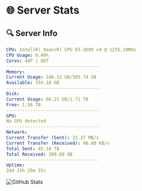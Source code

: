 # 🌐 Server Stats
## 🔍 Server Info
```yaml
CPU: Intel(R) Xeon(R) CPU E5-2699 v4 @ 1235.19MHz
CPU Usage: 0.40%
Cores: 44P | 88T
-----------------------------------
Memory:
Current Usage: 146.12 GB/503.74 GB
Available: 354.18 GB
-----------------------------------
Disk:
Current Usage: 66.21 GB/1.71 TB
Free: 1.56 TB
-----------------------------------
GPU:
No GPU detected
-----------------------------------
Network:
Current Transfer (Sent): 22.27 MB/s
Current Transfer (Received): 98.80 KB/s
Total Sent: 45.14 TB
Total Received: 388.69 GB
-----------------------------------
Uptime:
28d 15h 25m 55s
```
![GitHub Stats](https://img.shields.io/badge/Updated-2025-04-05_12:48:44-blue)